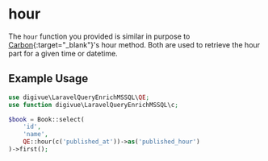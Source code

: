 # hour

The `hour` function you provided is similar in purpose to [Carbon](https://carbon.nesbot.com/){:target="_blank"}'s hour
method. Both are used to retrieve the hour part for a given time or datetime.

## Example Usage

```php
use digivue\LaravelQueryEnrichMSSQL\QE;
use function digivue\LaravelQueryEnrichMSSQL\c;

$book = Book::select(
    'id',
    'name',
    QE::hour(c('published_at'))->as('published_hour')
)->first();
```